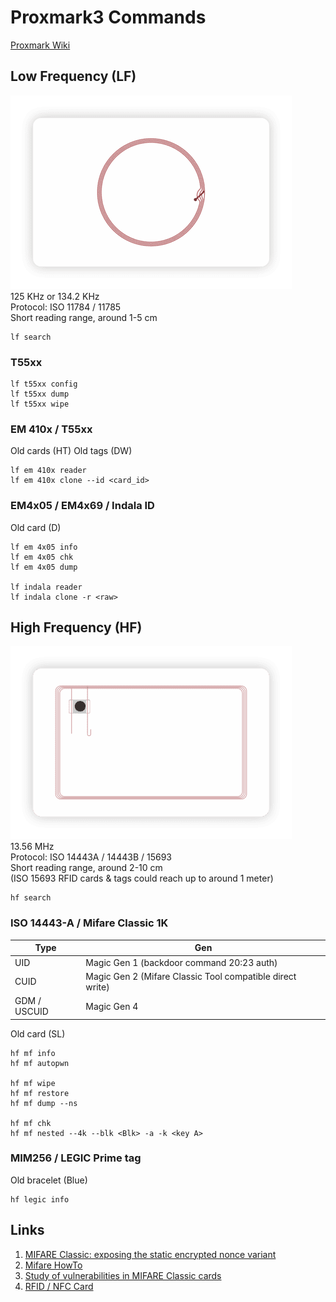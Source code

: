 # Proxmark3 Commands

[Proxmark Wiki](https://github.com/Proxmark/proxmark3/wiki)

## Low Frequency (LF)
![LF](img/RFID-Card-3-e1587108734574.png)   
125 KHz or 134.2 KHz   
Protocol: ISO 11784 / 11785   
Short reading range, around 1-5 cm   
   
```
lf search
```

### T55xx
```
lf t55xx config
lf t55xx dump
lf t55xx wipe
```

### EM 410x / T55xx
Old cards (HT)
Old tags (DW) 
```
lf em 410x reader
lf em 410x clone --id <card_id>
```

### EM4x05 / EM4x69 / Indala ID
Old card (D)
```
lf em 4x05 info
lf em 4x05 chk
lf em 4x05 dump

lf indala reader
lf indala clone -r <raw>
```


## High  Frequency (HF)
![HF](img/RFID-Card-4-e1587108920704.png)   
13.56 MHz   
Protocol: ISO 14443A / 14443B / 15693   
Short reading range, around 2-10 cm   
(ISO 15693 RFID cards & tags could reach up to around 1 meter)   

```
hf search
```

### ISO 14443-A / Mifare Classic 1K
| Type | Gen |
|---|---|
| UID | Magic Gen 1 (backdoor command 20:23 auth) |
| CUID | Magic Gen 2 (Mifare Classic Tool compatible direct write) |
| GDM / USCUID | Magic Gen 4 |

Old card (SL)
```
hf mf info
hf mf autopwn

hf mf wipe
hf mf restore
hf mf dump --ns

hf mf chk
hf mf nested --4k --blk <Blk> -a -k <key A>
```

### MIM256 / LEGIC Prime tag
Old bracelet (Blue)
```
hf legic info
```

## Links
1. [MIFARE Classic: exposing the static encrypted nonce variant](https://eprint.iacr.org/2024/1275.pdf)
2. [Mifare HowTo](https://github.com/Proxmark/proxmark3/wiki/Mifare-HowTo)
3. [Study of vulnerabilities in MIFARE Classic cards](https://www.sidechannel.blog/en/mifare-classic-2/)
4. [RFID / NFC Card](https://nexqo.com/portfolio-items/rfid-nfc-card/)
